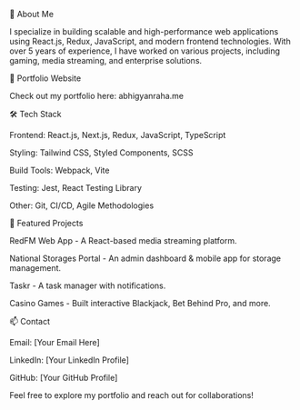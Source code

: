 🚀 About Me

I specialize in building scalable and high-performance web applications using React.js, Redux, JavaScript, and modern frontend technologies. With over 5 years of experience, I have worked on various projects, including gaming, media streaming, and enterprise solutions.

📌 Portfolio Website

Check out my portfolio here: abhigyanraha.me

🛠️ Tech Stack

Frontend: React.js, Next.js, Redux, JavaScript, TypeScript

Styling: Tailwind CSS, Styled Components, SCSS

Build Tools: Webpack, Vite

Testing: Jest, React Testing Library

Other: Git, CI/CD, Agile Methodologies

📂 Featured Projects

RedFM Web App - A React-based media streaming platform.

National Storages Portal - An admin dashboard & mobile app for storage management.

Taskr - A task manager with notifications.

Casino Games - Built interactive Blackjack, Bet Behind Pro, and more.

📫 Contact

Email: [Your Email Here]

LinkedIn: [Your LinkedIn Profile]

GitHub: [Your GitHub Profile]

Feel free to explore my portfolio and reach out for collaborations!
